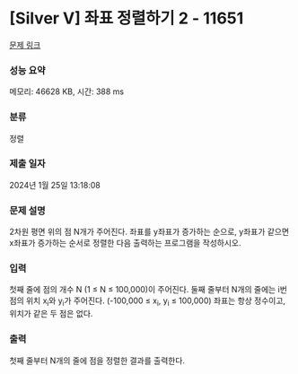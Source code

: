# [Silver V] 좌표 정렬하기 2 - 11651 

[문제 링크](https://www.acmicpc.net/problem/11651) 

### 성능 요약

메모리: 46628 KB, 시간: 388 ms

### 분류

정렬

### 제출 일자

2024년 1월 25일 13:18:08

### 문제 설명

<p>2차원 평면 위의 점 N개가 주어진다. 좌표를 y좌표가 증가하는 순으로, y좌표가 같으면 x좌표가 증가하는 순서로 정렬한 다음 출력하는 프로그램을 작성하시오.</p>

### 입력 

 <p>첫째 줄에 점의 개수 N (1 ≤ N ≤ 100,000)이 주어진다. 둘째 줄부터 N개의 줄에는 i번점의 위치 x<sub>i</sub>와 y<sub>i</sub>가 주어진다. (-100,000 ≤ x<sub>i</sub>, y<sub>i</sub> ≤ 100,000) 좌표는 항상 정수이고, 위치가 같은 두 점은 없다.</p>

### 출력 

 <p>첫째 줄부터 N개의 줄에 점을 정렬한 결과를 출력한다.</p>

